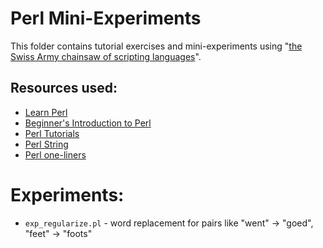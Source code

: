# Perl Mini-Experiments

This folder contains tutorial exercises and mini-experiments using
"[the Swiss Army chainsaw of scripting languages](https://en.wikipedia.org/wiki/Perl)".

## Resources used:
*   [Learn Perl](http://learn.perl.org/)
*   [Beginner's Introduction to Perl](https://www.perl.com/pub/2000/10/begperl1.html/)
*   [Perl Tutorials](https://perldoc.perl.org/index-tutorials.html)
*   [Perl String](https://www.perltutorial.org/perl-string/)
*   [Perl one-liners](https://github.com/learnbyexample/Command-line-text-processing/blob/master/perl_the_swiss_knife.md)

# Experiments:
*   `exp_regularize.pl` - word replacement for pairs like "went" -> "goed", "feet" -> "foots"

